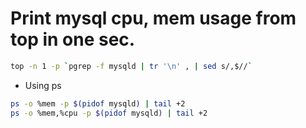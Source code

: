 # Print mysql cpu, mem usage from top in one sec.
```bash
top -n 1 -p `pgrep -f mysqld | tr '\n' , | sed s/,$//`
```
- Using ps

```bash
ps -o %mem -p $(pidof mysqld) | tail +2
ps -o %mem,%cpu -p $(pidof mysqld) | tail +2
```
